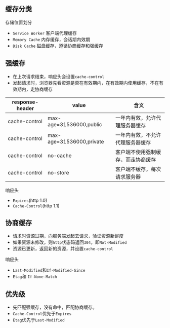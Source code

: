 ## 缓存分类
存储位置划分
- `Service Worker` 客户端代理缓存
- `Memory Cache` 内存缓存，会话期内效期
- `Disk Cache` 磁盘缓存，遵循协商缓存和强缓存


## 强缓存
- 在上次请求结束，响应头会设置`cache-control`
- 发起请求时，浏览器先看资源是否在有效期内，在有效期内使用缓存，不在有效期内，走协商缓存

|response-header|value|含义|
| -- | -- |--|
|cache-control|max-age=31536000,public|一年内有效，允许代理服务器缓存|
|cache-control|max-age=31536000,private|一年内有效，不允许代理服务器缓存|
|cache-control|no-cache|客户端不使用强制缓存，而走协商缓存|
|cache-control|no-store|客户端不缓存，每次请求服务器|

响应头
- `Expires`(http 1.0)
- `Cache-Control`(http 1.1)

## 协商缓存
- 请求时资源过期，向服务端发起去请求，验证资源新鲜度
- 如果资源未修改，则`http`状态码返回`304`，即`Not-Modified`
- 资源已更新，返回新的资源，并设置`cache-control`

响应头
- `Last-Modified`和`If-Modified-Since`
- `Etag`和 `If-None-Match`


## 优先级
- 先匹配强缓存，没有命中，匹配协商缓存。
- `Cache-Control`优先于`Expires`
- `Etag`优先于`Last-Modified`
